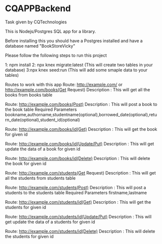 # CQAPPBackend
Task given by CQTechnologies

This is Nodejs/Postgres SQL app for a library.

Before installing this you should have a Postgres installed and have a database named "BookStoreVicky"

Please follow the following steps to run this project



1: npm install
2: npx knex migrate:latest (This will create two tables in your database)
3:npx knex seed:run    (This will add some smaple data to your tables)

Routes to work with this app
Route: http://example.com/ or http://example.com/books(Get Request)
Description : This will get all the books from books table

Route: http://example.com/books(Post)
Description : This will post a book to the book table
Required Parameters
bookname,authorname,studentname(optional),borrowed_date(optional),return_date(optional),student_id(optional)

Route: http://example.com/books/id(Get)
Description : This will get the book for given id

Route: http://example.com/books/id(Update/Put)
Description : This will get update the data of a book for given id

Route: http://example.com/books/id(Delete)
Description : This will delete the book for given id



Route: http://example.com/students(Get Request)
Description : This will get all the students from students table

Route: http://example.com/students(Post)
Description : This will post a students to the students table
Required Parameters
firstname,lastname

Route: http://example.com/students/id(Get)
Description : This will get the students for given id

Route: http://example.com/students/id(Update/Put)
Description : This will get update the data of a students for given id

Route: http://example.com/students/id(Delete)
Description : This will delete the students for given id
